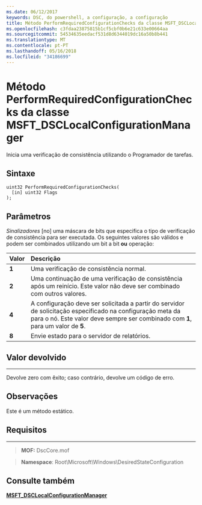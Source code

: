 ```yaml
---
ms.date: 06/12/2017
keywords: DSC, do powershell, a configuração, a configuração
title: Método PerformRequiredConfigurationChecks da classe MSFT_DSCLocalConfigurationManager
ms.openlocfilehash: c3fdaa23875815b1cf5cbf0b6e21c633e00664aa
ms.sourcegitcommit: 54534635eedacf531d8d6344019dc16a50b8b441
ms.translationtype: MT
ms.contentlocale: pt-PT
ms.lasthandoff: 05/16/2018
ms.locfileid: "34186699"
---
```

# <a name="performrequiredconfigurationchecks-method-of-the-msftdsclocalconfigurationmanager-class"></a>Método PerformRequiredConfigurationChecks da classe MSFT_DSCLocalConfigurationManager

Inicia uma verificação de consistência utilizando o Programador de tarefas.

<a name="syntax"></a>Sintaxe
------

```mof
uint32 PerformRequiredConfigurationChecks(
  [in] uint32 Flags
);
```

<a name="parameters"></a>Parâmetros
----------

*Sinalizadores* \[no\] uma máscara de bits que especifica o tipo de verificação de consistência para ser executada. Os seguintes valores são válidos e podem ser combinados utilizando um bit a bit **ou** operação:

|Valor |Descrição |
|:--- |:---|
|**1** | Uma verificação de consistência normal. |
|**2** | Uma continuação de uma verificação de consistência após um reinício. Este valor não deve ser combinado com outros valores. |
|**4** | A configuração deve ser solicitada a partir do servidor de solicitação especificado na configuração meta da para o nó. Este valor deve sempre ser combinado com **1**, para um valor de **5**. |
|**8** | Envie estado para o servidor de relatórios. |

## <a name="return-value"></a>Valor devolvido
------------

Devolve zero com êxito; caso contrário, devolve um código de erro.

## <a name="remarks"></a>Observações

Este é um método estático.

## <a name="requirements"></a>Requisitos
------------
>**MOF:** DscCore.mof

>**Namespace**: Root\Microsoft\Windows\DesiredStateConfiguration


## <a name="see-also"></a>Consulte também


[**MSFT_DSCLocalConfigurationManager**](msft-dsclocalconfigurationmanager.md)
